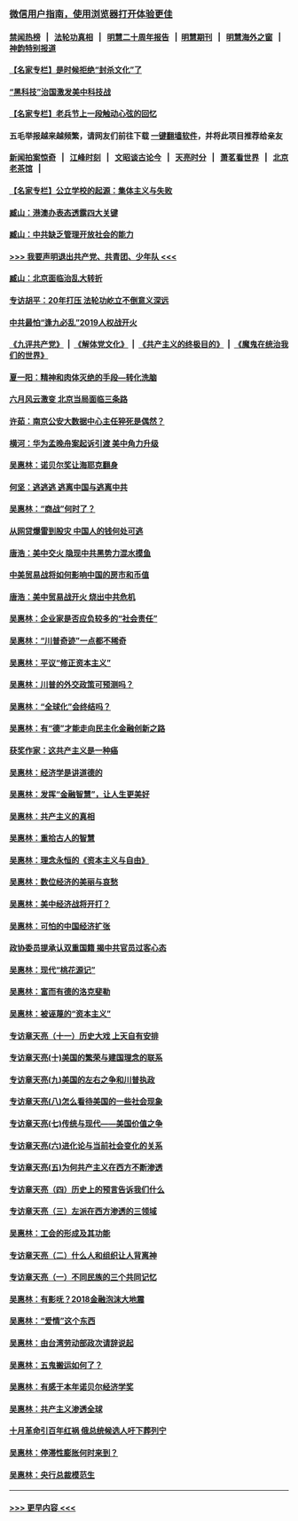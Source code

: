 ### [微信用户指南，使用浏览器打开体验更佳](https://github.com/gfw-breaker/banned-news1/blob/master/indexes/wechat-guide.md?t=0)
#### [禁闻热榜](热点新闻.md?t=0)  &nbsp;&nbsp;|&nbsp;&nbsp; [法轮功真相](https://github.com/gfw-breaker/truth/blob/master/README.md?t=0) &nbsp;&nbsp;|&nbsp;&nbsp; [明慧二十周年报告](https://github.com/gfw-breaker/mh-reports/blob/master/README.md?t=0) &nbsp;&nbsp;|&nbsp;&nbsp;[明慧期刊](https://github.com/gfw-breaker/mh-qikan) &nbsp;&nbsp;|&nbsp;&nbsp; [明慧海外之窗](https://github.com/gfw-breaker/mh-news/blob/master/README.md?t=0) &nbsp;&nbsp;|&nbsp;&nbsp; [神韵特别报道](https://github.com/gfw-breaker/mh-news/blob/master/shenyun.md?t=0)
#### [【名家专栏】是时候拒绝“封杀文化”了](../pages/nsc423/n11814093.md?t=02170202) 
#### [“黑科技”治国激发美中科技战](../pages/nsc423/n11638056.md?t=02170202) 
#### [【名家专栏】老兵节上一段触动心弦的回忆](../pages/nsc423/n11646016.md?t=02170202) 
#### 五毛举报越来越频繁，请网友们前往下载 [一键翻墙软件](https://github.com/gfw-breaker/ssr-accounts)，并将此项目推荐给亲友
#### [新闻拍案惊奇](https://github.com/gfw-breaker/banned-news1/blob/master/pages/link4.md) &nbsp;&nbsp;|&nbsp;&nbsp; [江峰时刻](https://github.com/gfw-breaker/banned-news1/blob/master/pages/link4.md) &nbsp;&nbsp;|&nbsp;&nbsp; [文昭谈古论今](https://github.com/gfw-breaker/banned-news1/blob/master/pages/link4.md) &nbsp;&nbsp;|&nbsp;&nbsp; [天亮时分](https://github.com/gfw-breaker/banned-news1/blob/master/pages/link4.md) &nbsp;&nbsp;|&nbsp;&nbsp; [萧茗看世界](https://github.com/gfw-breaker/banned-news1/blob/master/pages/link4.md) &nbsp;&nbsp;|&nbsp;&nbsp; [北京老茶馆](https://github.com/gfw-breaker/banned-news1/blob/master/pages/link4.md) &nbsp;&nbsp;|&nbsp;&nbsp; 
#### [【名家专栏】公立学校的起源：集体主义与失败](../pages/nsc423/n11601833.md?t=02170202) 
#### [臧山：港澳办表态透露四大关键](../pages/nsc423/n11421628.md?t=02170202) 
#### [臧山：中共缺乏管理开放社会的能力](../pages/nsc423/n11407457.md?t=02170202) 
#### [>>> 我要声明退出共产党、共青团、少年队 <<<](https://github.com/begood0513/goodnews/blob/master/quit/letter.md) 
#### [臧山：北京面临治乱大转折](../pages/nsc423/n11406895.md?t=02170202) 
#### [专访胡平：20年打压 法轮功屹立不倒意义深远](../pages/nsc423/n11398800.md?t=02170202) 
#### [中共最怕“逢九必乱”2019人权战开火](../pages/nsc423/n11385248.md?t=02170202) 
#### [《九评共产党》](https://github.com/begood0513/9ping.md/blob/master/README.md) &nbsp;|&nbsp; [《解体党文化》](../../../../jtdwh.md/blob/master/README.md)  &nbsp;|&nbsp; [《共产主义的终极目的》](../../../../gczydzjmd.md/blob/master/README.md) &nbsp;|&nbsp; [《魔鬼在统治我们的世界》](../../../../mgztzwmdsj.md/blob/master/README.md) 
#### [夏一阳：精神和肉体灭绝的手段—转化洗脑](../pages/nsc423/n11368250.md?t=02170202) 
#### [六月风云激变 北京当局面临三条路](../pages/nsc423/n11313668.md?t=02170202) 
#### [许茹：南京公安大数据中心主任猝死是偶然？](../pages/nsc423/n11064744.md?t=02170202) 
#### [横河：华为孟晚舟案起诉引渡 美中角力升级](../pages/nsc423/n11027230.md?t=02170202) 
#### [吴惠林：诺贝尔奖让海耶克翻身](../pages/nsc423/n10890049.md?t=02170202) 
#### [何坚：逃逃逃 逃离中国与逃离中共](../pages/nsc423/n10592891.md?t=02170202) 
#### [吴惠林：“商战”何时了？](../pages/nsc423/n10573558.md?t=02170202) 
#### [从网贷爆雷到股灾 中国人的钱何处可逃](../pages/nsc423/n10572800.md?t=02170202) 
#### [唐浩：美中交火 隐现中共黑势力混水摸鱼](../pages/nsc423/n10544040.md?t=02170202) 
#### [中美贸易战将如何影响中国的房市和币值](../pages/nsc423/n10543697.md?t=02170202) 
#### [唐浩：美中贸易战开火 烧出中共危机](../pages/nsc423/n10540126.md?t=02170202) 
#### [吴惠林：企业家是否应负较多的“社会责任”](../pages/nsc423/n10535022.md?t=02170202) 
#### [吴惠林：“川普奇迹”一点都不稀奇](../pages/nsc423/n10512808.md?t=02170202) 
#### [吴惠林：平议“修正资本主义”](../pages/nsc423/n10495724.md?t=02170202) 
#### [吴惠林：川普的外交政策可预测吗？](../pages/nsc423/n10462387.md?t=02170202) 
#### [吴惠林：“全球化”会终结吗？](../pages/nsc423/n10452838.md?t=02170202) 
#### [吴惠林：有“德”才能走向民主化金融创新之路](../pages/nsc423/n10432292.md?t=02170202) 
#### [获奖作家：这共产主义是一种癌](../pages/nsc423/n10431541.md?t=02170202) 
#### [吴惠林：经济学是讲道德的](../pages/nsc423/n10398014.md?t=02170202) 
#### [吴惠林：发挥“金融智慧”，让人生更美好](../pages/nsc423/n10375019.md?t=02170202) 
#### [吴惠林：共产主义的真相](../pages/nsc423/n10351394.md?t=02170202) 
#### [吴惠林：重拾古人的智慧](../pages/nsc423/n10337691.md?t=02170202) 
#### [吴惠林：理念永恒的《资本主义与自由》](../pages/nsc423/n10316274.md?t=02170202) 
#### [吴惠林：数位经济的美丽与哀愁](../pages/nsc423/n10292946.md?t=02170202) 
#### [吴惠林：美中经济战将开打？](../pages/nsc423/n10258825.md?t=02170202) 
#### [吴惠林：可怕的中国经济扩张](../pages/nsc423/n10219147.md?t=02170202) 
#### [政协委员提承认双重国籍 揭中共官员过客心态](../pages/nsc423/n10208809.md?t=02170202) 
#### [吴惠林：现代“桃花源记”](../pages/nsc423/n10185234.md?t=02170202) 
#### [吴惠林：富而有德的洛克斐勒](../pages/nsc423/n10142264.md?t=02170202) 
#### [吴惠林：被诬蔑的“资本主义”](../pages/nsc423/n10124816.md?t=02170202) 
#### [专访章天亮（十一）历史大戏 上天自有安排](../pages/nsc423/n10094905.md?t=02170202) 
#### [专访章天亮(十)美国的繁荣与建国理念的联系](../pages/nsc423/n10094899.md?t=02170202) 
#### [专访章天亮(九)美国的左右之争和川普执政](../pages/nsc423/n10094889.md?t=02170202) 
#### [专访章天亮(八)怎么看待美国的一些社会现象](../pages/nsc423/n10094857.md?t=02170202) 
#### [专访章天亮(七)传统与现代——美国价值之争](../pages/nsc423/n10093140.md?t=02170202) 
#### [专访章天亮(六)进化论与当前社会变化的关系](../pages/nsc423/n10092036.md?t=02170202) 
#### [专访章天亮(五)为何共产主义在西方不断渗透](../pages/nsc423/n10083620.md?t=02170202) 
#### [专访章天亮（四）历史上的预言告诉我们什么](../pages/nsc423/n10083606.md?t=02170202) 
#### [专访章天亮（三）左派在西方渗透的三领域](../pages/nsc423/n10081115.md?t=02170202) 
#### [吴惠林：工会的形成及其功能](../pages/nsc423/n10080633.md?t=02170202) 
#### [专访章天亮（二）什么人和组织让人背离神](../pages/nsc423/n10076637.md?t=02170202) 
#### [专访章天亮（一）不同民族的三个共同记忆](../pages/nsc423/n10074188.md?t=02170202) 
#### [吴惠林：有影呒？2018金融泡沫大地震](../pages/nsc423/n10040534.md?t=02170202) 
#### [吴惠林：“爱情”这个东西](../pages/nsc423/n10019423.md?t=02170202) 
#### [吴惠林：由台湾劳动部政次请辞说起](../pages/nsc423/n9979679.md?t=02170202) 
#### [吴惠林：五鬼搬运如何了？](../pages/nsc423/n9925338.md?t=02170202) 
#### [吴惠林：有感于本年诺贝尔经济学奖](../pages/nsc423/n9871883.md?t=02170202) 
#### [吴惠林：共产主义渗透全球](../pages/nsc423/n9812748.md?t=02170202) 
#### [十月革命引百年红祸 俄总统候选人吁下葬列宁](../pages/nsc423/n9810182.md?t=02170202) 
#### [吴惠林：停滞性膨胀何时来到？](../pages/nsc423/n9764136.md?t=02170202) 
#### [吴惠林：央行总裁模范生](../pages/nsc423/n9728134.md?t=02170202) 

----
#### [ >>> 更早内容 <<< ](../indexes/nsc423-earlier.md)
